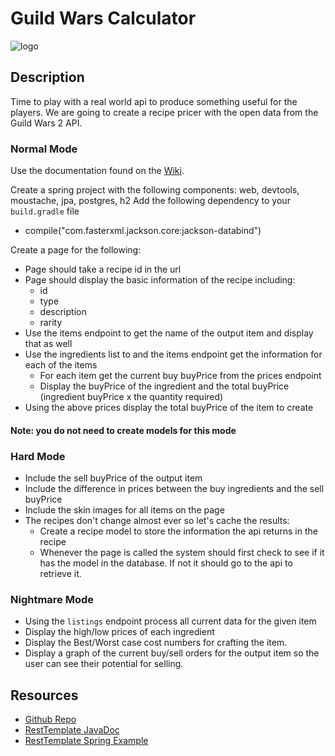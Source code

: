 # Guild Wars Calculator

![logo](gw2logo.jpg)

## Description
Time to play with a real world api to produce something useful for the players.  We are going to create a recipe pricer with the open data from the Guild Wars 2 API.

### Normal Mode
Use the documentation found on the [Wiki](https://wiki.guildwars2.com/wiki/API:2).

Create a spring project with the following components: web, devtools, moustache, jpa, postgres, h2
Add the following dependency to your `build.gradle` file
* compile("com.fasterxml.jackson.core:jackson-databind")


Create a page for the following:
* Page should take a recipe id in the url
* Page should display the basic information of the recipe including: 
	* id
	* type
	* description
	* rarity
* Use the items endpoint to get the name of the output item and display that as well
* Use the ingredients list to and the items endpoint get the information for each of the items
	* For each item get the current buy buyPrice from the prices endpoint
	* Display the buyPrice of the ingredient and the total buyPrice (ingredient buyPrice x the quantity required)
* Using the above prices display the total buyPrice of the item to create

#### Note: you do not need to create models for this mode

### Hard Mode
* Include the sell buyPrice of the output item
* Include the difference in prices between the buy ingredients and the sell buyPrice
* Include the skin images for all items on the page
* The recipes don't change almost ever so let's cache the results:
	* Create a recipe model to store the information the api returns in the recipe
	* Whenever the page is called the system should first check to see if it has the model in the database.  If not it should go to the api to retrieve it.

### Nightmare Mode
* Using the `listings` endpoint process all current data for the given item
* Display the high/low prices of each ingredient
* Display the Best/Worst case cost numbers for crafting the item.
* Display a graph of the current buy/sell orders for the output item so the user can see their potential for selling.

## Resources
* [Github Repo](https://github.com/tiy-lv-java-2016-11/guild-wars-calculator)
* [RestTemplate JavaDoc](http://docs.spring.io/spring/docs/current/javadoc-api/org/springframework/web/client/RestTemplate.html)
* [RestTemplate Spring Example](https://spring.io/guides/gs/consuming-rest/)
